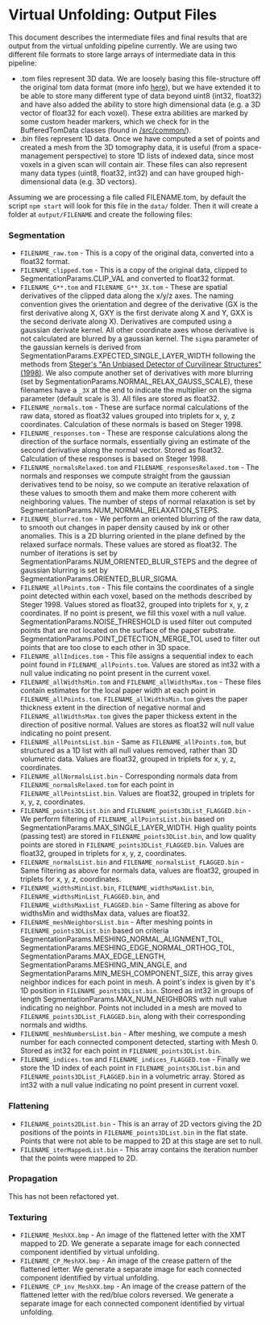 # Virtual Unfolding: Output Files

This document describes the intermediate files and final results that are output from the virtual unfolding pipeline currently.  We are using two different file formats to store large arrays of intermediate data in this pipeline:

- .tom files represent 3D data.  We are loosely basing this file-structure off the original tom data format (more info [here](/docs/tom.md)), but we have extended it to be able to store many different type of data beyond uint8 (int32, float32) and have also added the ability to store high dimensional data (e.g. a 3D vector of float32 for each voxel).  These extra abilities are marked by some custom header markers, which we check for in the BufferedTomData classes (found in [/src/common/](/src/common/)).
- .bin files represent 1D data.  Once we have computed a set of points and created a mesh from the 3D tomography data, it is useful (from a space-management perspective) to store 1D lists of indexed data, since most voxels in a given scan will contain air.  These files can also represent many data types (uint8, float32, int32) and can have grouped high-dimensional data (e.g. 3D vectors).

Assuming we are processing a file called FILENAME.tom, by default the script `npm start` will look for this file in the `data/` folder.
Then it will create a folder at `output/FILENAME` and create the following files:

### Segmentation

- `FILENAME_raw.tom` - This is a copy of the original data, converted into a float32 format.
- `FILENAME_clipped.tom` - This is a copy of the original data, clipped to SegmentationParams.CLIP_VAL and converted to float32 format.
- `FILENAME_G**.tom` and `FILENAME_G**_3X.tom` - These are spatial derivatives of the clipped data along the x/y/z axes.  The naming convention gives the orientation and degree of the derivative (GX is the first derivative along X, GXY is the first derivate along X and Y, GXX is the second derivate along X).  Derivatives are computed using a gaussian derivate kernel.  All other coordinate axes whose derivative is not calculated are blurred by a gaussian kernel.  The `sigma` parameter of the gaussian kernels is derived from SegmentationParams.EXPECTED_SINGLE_LAYER_WIDTH following the methods from [Steger's "An Unbiased Detector of Curvilinear Structures" (1998)](/docs/StegerUnbiasedDetector.pdf).  We also compute another set of derivatives with more blurring (set by SegmentationParams.NORMAL_RELAX_GAUSS_SCALE), these filenames have a `_3X` at the end to indicate the multiplier on the sigma parameter (default scale is 3).  All files are stored as float32.
- `FILENAME_normals.tom` - These are surface normal calculations of the raw data, stored as float32 values grouped into triplets for x, y, z coordinates.  Calculation of these normals is based on Steger 1998.
- `FILENAME_responses.tom` - These are response calculations along the direction of the surface normals, essentially giving an estimate of the second derivative along the normal vector.  Stored as float32.  Calculation of these responses is based on Steger 1998.
- `FILENAME_normalsRelaxed.tom` and `FILENAME_responsesRelaxed.tom` - The normals and responses we compute straight from the gaussian derivatives tend to be noisy, so we compute an iterative relaxation of these values to smooth them and make them more coherent with neighboring values.  The number of steps of normal relaxation is set by SegmentationParams.NUM_NORMAL_RELAXATION_STEPS.
- `FILENAME_blurred.tom` - We perform an oriented blurring of the raw data, to smooth out changes in paper density caused by ink or other anomalies.  This is a 2D blurring oriented in the plane defined by the relaxed surface normals.  These values are stored as float32.  The number of iterations is set by SegmentationParams.NUM_ORIENTED_BLUR_STEPS and the degree of gaussian blurring is set by SegmentationParams.ORIENTED_BLUR_SIGMA.
- `FILENAME_allPoints.tom` - This file contains the coordinates of a single point detected within each voxel, based on the methods described by Steger 1998. Values stored as float32, grouped into triplets for x, y, z coordinates.  If no point is present, we fill this voxel with a null value.  SegmentationParams.NOISE_THRESHOLD is used filter out computed points that are not located on the surface of the paper substrate. SegmentationParams.POINT_DETECTION_MERGE_TOL used to filter out points that are too close to each other in 3D space.
- `FILENAME_allIndices.tom` - This file assigns a sequential index to each point found in `FILENAME_allPoints.tom`.  Values are stored as int32 with a null value indicating no point present in the current voxel.
- `FILENAME_allWidthsMin.tom` and `FILENAME_allWidthsMax.tom` - These files contain estimates for the local paper width at each point in `FILENAME_allPoints.tom`.  `FILENAME_allWidthsMin.tom` gives the paper thickness extent in the direction of negative normal and `FILENAME_allWidthsMax.tom` gives the paper thickess extent in the direction of positive normal.  Values are stores as float32 will null value indicating no point present.
- `FILENAME_allPointsList.bin` - Same as `FILENAME_allPoints.tom`, but structured as a 1D list with all null values removed, rather than 3D volumetric data.  Values are float32, grouped in triplets for x, y, z, coordinates.
- `FILENAME_allNormalsList.bin` - Corresponding normals data from `FILENAME_normalsRelaxed.tom` for each point in `FILENAME_allPointsList.bin`.  Values are float32, grouped in triplets for x, y, z, coordinates.
- `FILENAME_points3DList.bin` and `FILENAME_points3DList_FLAGGED.bin` - We perform filtering of `FILENAME_allPointsList.bin` based on SegmentationParams.MAX_SINGLE_LAYER_WIDTH.  High quality points (passing test) are stored in `FILENAME_points3DList.bin`, and low quality points are stored in `FILENAME_points3DList_FLAGGED.bin`.  Values are float32, grouped in triplets for x, y, z, coordinates.
- `FILENAME_normalsList.bin` and `FILENAME_normalsList_FLAGGED.bin` -  Same filtering as above for normals data, values are float32, grouped in triplets for x, y, z, coordinates.
- `FILENAME_widthsMinList.bin`, `FILENAME_widthsMaxList.bin`, `FILENAME_widthsMinList_FLAGGED.bin`, and `FILENAME_widthsMaxList_FLAGGED.bin` -  Same filtering as above for widthsMin and widthsMax data, values are float32.
- `FILENAME_meshNeighborsList.bin` - After meshing points in `FILENAME_points3DList.bin` based on criteria SegmentationParams.MESHING_NORMAL_ALIGNMENT_TOL, SegmentationParams.MESHING_EDGE_NORMAL_ORTHOG_TOL, SegmentationParams.MAX_EDGE_LENGTH, SegmentationParams.MESHING_MIN_ANGLE, and SegmentationParams.MIN_MESH_COMPONENT_SIZE, this array gives neighbor indices for each point in mesh.  A point's index is given by it's 1D position in `FILENAME_points3DList.bin`.  Stored as int32 in groups of length SegmentationParams.MAX_NUM_NEIGHBORS with null value indicating no neighbor.  Points not included in a mesh are moved to `FILENAME_points3DList_FLAGGED.bin`, along with their corresponding normals and widths.
- `FILENAME_meshNumbersList.bin` - After meshing, we compute a mesh number for each connected component detected, starting with Mesh 0.  Stored as int32 for each point in `FILENAME_points3DList.bin`.
- `FILENAME_indices.tom` and `FILENAME_indices_FLAGGED.tom` -  Finally we store the 1D index of each point in `FILENAME_points3DList.bin` and `FILENAME_points3DList_FLAGGED.bin` in a volumetric array.  Stored as int32 with a null value indicating no point present in current voxel.

### Flattening

- `FILENAME_points2DList.bin` - This is an array of 2D vectors giving the 2D positions of the points in `FILENAME_points3DList.bin` in the flat state.  Points that were not able to be mapped to 2D at this stage are set to null.
- `FILENAME_iterMappedList.bin` - This array contains the iteration number that the points were mapped to 2D.

### Propagation

This has not been refactored yet.

### Texturing

- `FILENAME_MeshXX.bmp` - An image of the flattened letter with the XMT mapped to 2D.  We generate a separate image for each connected component identified by virtual unfolding.
- `FILENAME_CP_MeshXX.bmp` - An image of the crease pattern of the flattened letter.  We generate a separate image for each connected component identified by virtual unfolding.
- `FILENAME_CP_inv_MeshXX.bmp` - An image of the crease pattern of the flattened letter with the red/blue colors reversed.  We generate a separate image for each connected component identified by virtual unfolding.
